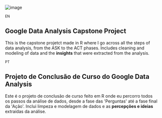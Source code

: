 ![image](https://github.com/user-attachments/assets/e831fd79-442e-4d2b-a5a9-c202c3e1c3d5)

<sub> EN </sub>
## Google Data Analysis Capstone Project
This is the capstone projetct made in R where I go across all the steps of data analysis, from the ASK to the ACT phases. Includes cleaning and modeling of data and the **insights** that were extracted from the analysis.

<sub> PT </sub>
## Projeto de Conclusão de Curso do Google Data Analysis
Este é o projeto de conclusão de curso feito em R onde eu percorro todos os passos da análise de dados, desde a fase das 'Perguntas' até a fase final da 'Ação'. Inclui limpeza e modelagem de dados e as **percepções e ideias** extraídas da análise.
